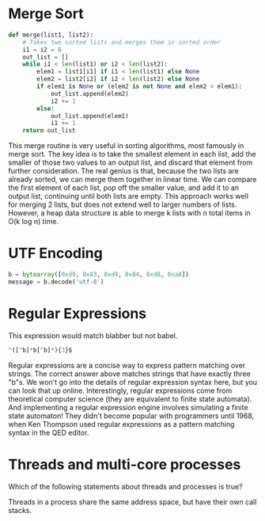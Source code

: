 # Merge Sort

```python
def merge(list1, list2):
    # Takes two sorted lists and merges them in sorted order
    i1 = i2 = 0
    out_list = []
    while i1 < len(list1) or i2 < len(list2):
        elem1 = list1[i1] if i1 < len(list1) else None
        elem2 = list2[i2] if i2 < len(list2) else None
        if elem1 is None or (elem2 is not None and elem2 < elem1):
            out_list.append(elem2)
            i2 += 1
        else:
            out_list.append(elem1)
            i1 += 1
    return out_list
```
This merge routine is very useful in sorting algorithms, most famously in merge sort. The key idea is to take the smallest element in each list, add the smaller of those two values to an output list, and discard that element from further consideration. The real genius is that, because the two lists are already sorted, we can merge them together in linear time. We can compare the first element of each list, pop off the smaller value, and add it to an output list, continuing until both lists are empty. This approach works well for merging 2 lists, but does not extend well to larger numbers of lists. However, a heap data structure is able to merge k lists with n total items in O(k log n) time.

# UTF Encoding

```python
b = bytearray([0xd9, 0x83, 0xd9, 0x84, 0xd8, 0xa8])
message = b.decode('utf-8')
```

# Regular Expressions

This expression would match blabber but not babel.
```python
^([^b]*b[^b]*){3}$

```
Regular expressions are a concise way to express pattern matching over strings. The correct answer above matches strings that have exactly three "b"s. We won't go into the details of regular expression syntax here, but you can look that up online. Interestingly, regular expressions come from theoretical computer science (they are equivalent to finite state automata). And implementing a regular expression engine involves simulating a finite state automaton! They didn't become popular with programmers until 1968, when Ken Thompson used regular expressions as a pattern matching syntax in the QED editor.

# Threads and multi-core processes 

Which of the following statements about threads and processes is true?

Threads in a process share the same address space, but have their own call stacks.